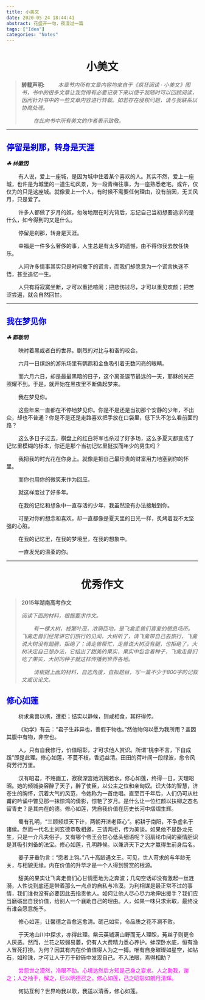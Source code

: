 ```yaml
---
title: 小美文
date: 2020-05-24 18:44:41
abstract: 花盛开一句，夜漫过一篇
tags: ["Idea"]
categories: "Notes"
---
```


# <center>小美文</center>

> **转载声明:**
> &#160; &#160; &#160; &#160; _本章节内所有文章内容均来自于《疯狂阅读 · 小美文》图书，书中的很多文章让我觉得有必要记录下来以便于我随时可以回顾阅读，因而针对书中的一些文章内容进行转载。如若存在侵权问题，请与我联系以协商处理。_
>
> &#160; &#160; &#160; &#160; _在此向书中所有美文的作者表示致敬。_

---

## <font color="blue">停留是刹那，转身是天涯</font>

_**☘︎ 林徽因**_

&#160; &#160; &#160; &#160; 有人说，爱上一座城，是因为城中住着某个喜欢的人。其实不然，爱上一座城，也许是为城里的一道生动风景，为一段青梅往事，为一座熟悉老宅。或许，仅仅为的只是这座城。就像爱上一个人，有时候不需要任何理由，没有前因，无关风月，只是爱了。

&#160; &#160; &#160; &#160; 许多人都做了岁月的奴，匆匆地跟在时光背后，忘记自己当初想要追求的是什么，如今得到的又是什么。

&#160; &#160; &#160; &#160; 停留是刹那，转身是天涯。

&#160; &#160; &#160; &#160; 幸福是一件多么奢侈的事，人生总是有太多的遗憾，由不得你我去放任快乐。

&#160; &#160; &#160; &#160; 人间许多情事其实只是时间撒下的谎言，而我们却愿意为一个谎言执迷不悟，甚至追忆一生。

&#160; &#160; &#160; &#160; 人只有将寂寞坐断，才可以重拾喧闹；把悲伤过尽，才可以重见欢颜；把苦涩尝遍，就会自然回甘。

---

## <font color="blue">我在梦见你</font>

_**☘︎ 郭敬明**_

&#160; &#160; &#160; &#160; 映衬着黑或者白的世界。剧烈的对比与和谐的咬合。

&#160; &#160; &#160; &#160; 六月一日缤纷的游乐场里有鹦鹉和金鱼吸引着无数闪亮的眼睛。

&#160; &#160; &#160; &#160; 而六月六日，却是最最黑暗的日子，这个离圣诞节最远的一天，耶稣的光芒照耀不到。于是，就开始在黑夜里不断做起梦来。

&#160; &#160; &#160; &#160; 我在梦见你。

&#160; &#160; &#160; &#160; 这些年来一直都在不停地梦见你。你是不是还是当初那个安静的少年，不出众，却也不普通？你是不是还是走路喜欢把手放在口袋里，低下头不怎么看前面的路？

&#160; &#160; &#160; &#160; 这么多日子过去，棋盘上的红白将军也杀过了好多场，这么多夏天都变成了记忆里模糊的标本，你还是那个当初记忆里挺拔而年少的男生吗？

&#160; &#160; &#160; &#160; 我把我的时光花在你身上。就像是把自己最珍贵的财富用力地塞到你的怀里。

&#160; &#160; &#160; &#160; 而你也用你的微笑来作为回应。

&#160; &#160; &#160; &#160; 就这样度过了好多年。

&#160; &#160; &#160; &#160; 在我的记忆和想象中一直存活的少年，我虽然没有办法接触到你。

&#160; &#160; &#160; &#160; 可是对你的想念和喜欢，却一直都像是夏天里的日光一样，炙烤着我不太坚强的心脏。

&#160; &#160; &#160; &#160; 在我的记忆里，在我的梦境里，在我的想象中。

&#160; &#160; &#160; &#160; 一直发光的温柔的你。

---

# <center>优秀作文</center>

> **2015年湖南高考作文**
>
> _阅读下面的材料，根据要求作文。_
>
> &#160; &#160; &#160; &#160; _有一棵大树，枝繁叶茂，浓荫匝地，是飞禽走兽们喜爱的憩息场所。飞禽走兽们经常讲它们旅行的见闻，大树听了，请飞禽带自己去旅行，飞禽说大树没有翅膀，拒绝了；请走兽帮忙，走兽说大树没有腿，也拒绝了。大树决定自己想办法，它结出了甜美的果实，果实中包含着种子，飞禽走兽们吃了果实，大树的种子就这样传播到世界各地。_
> 
> &#160; &#160; &#160; &#160; _请根据上面的材料，自选角度，自拟题目，写一篇不少于800字的记叙文或议论文。_

## <font color="blue">修心如莲</font>

&#160; &#160; &#160; &#160; 树求禽兽以携，遭拒；结实以静候，则咸相食，其籽得传。

&#160; &#160; &#160; &#160; 《劝学》有云：“君子生非异也，善假于物也。”然他物何以愿为我所用？盖因其腹中有物，非空也。

&#160; &#160; &#160; &#160; 人，只有自我修行，价值昭彰，才可求他人赏识。所谓“桃李不言，下自成蹊”即是此理。修心如莲，不蔓不枝，香远益清。田田的荷叶间一段绿波，愈令风荷芳行万里。

&#160; &#160; &#160; &#160; 汉有昭君，不赂画工，寂寂深宫她沉婉若水。修心如莲，终得一日，天理昭昭。她的倾城姿容醉了天子，醉了使臣，以公主之位和亲匈奴。识大体的智慧，济苍生的胸怀，沉着大气的风范，令她称为一首绝唱。直至百千年后，人们仍可从杜甫的吟诵中瞥见那一抹惊鸿的倩影，惊艳了岁月。是什么让一位红颜以扶柳之态名留青史？是其内在的德。修心如莲，凭自我价值在历史长河中熠熠生辉。

&#160; &#160; &#160; &#160; 蜀有孔明，“三顾频烦天下计，两朝开济老臣心”。躬耕于南阳，不争虚名于诸侯。然而一代名主刘玄德恭敬相邀，三请两拒，传为美谈。如果他不是卧龙先生，只是一介凡夫俗子，又有哪个帝王会甘心低头细语呢？羽扇纶巾间的豪情胆识是其吸引刘备的法宝。修心如莲，孔明静候。以兼济天下之大才赢得生前身后名。

&#160; &#160; &#160; &#160; 姜子牙垂钓言：“愿者上钩。”八十高龄遇文王。可见，世人苛求的与年龄无关，与相貌无缘。内在价值的升华才是一个人得到赞赏的根源。

&#160; &#160; &#160; &#160; 甜美的果实让飞禽走兽们心甘情愿地为之奔波；几句空话却没有激起一丝涟漪，人性说到底还是带着那么一点点的自私与冷漠。为利相谋是最正常不过的事情，我们谁也没有必要因此去指责他人。如何让他人尽心尽力地伸出援手？我们应当磨砺出自我价值，给别人一个襄助自己的理由。人，如果一味只求索取，最终没有谁会愿意施予。

&#160; &#160; &#160; &#160; 修心如莲，让馨德之香愈远愈清。砺己如实，令品质之花不凋不败。

&#160; &#160; &#160; &#160; 于天地山川中探求，亦得此理。紫云英铺满山野而无人理睬，菟丝子则更令人厌恶。然而，兰花之较弱易萎，仍有人大费精力悉心养护。蚌深卧水底，恒有渔人冒死打捞。为何？因其有内在价值值得人为之一搏。唯有自身璀璨如星空，如钻石，如珍珠，才可让人于万千砂砾中发现自己。不入法眼，焉得相助？

&#160; &#160; &#160; &#160; <font color="magenta">尝怨世之漠然，冷眼不助。心境达然后方知是己身之妄求。人之助我，谢之；人之袖手，解之，后以明德召之。修心如莲，己之昭彰如朗月清辉。</font>

&#160; &#160; &#160; &#160; 何妨互利？世界吻我以歌，我送以清香，修心如莲。
